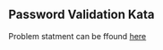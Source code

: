 ## Password Validation Kata

Problem statment can be ffound [here](https://www.codurance.com/katalyst/password-validation) 